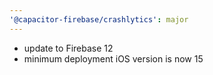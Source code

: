 ```yaml
---
'@capacitor-firebase/crashlytics': major
---
```


- update to Firebase 12
- minimum deployment iOS version is now 15
